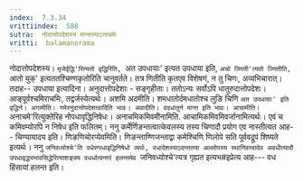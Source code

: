```yaml
---
index:  7.3.34
vrittiindex:  588
sutra:  नोदात्तोपदेशस्य मान्तस्याऽनाचमेः
vritti:  balamanorama 
---
```


नोदात्तोपदेशस्य। `मृजेर्वृद्धि'रित्यतो वृद्धिरिति, `अत उपधायाः' इत्यत उपधाया इति, `अचो ञ्णिती'त्यतो ञ्णितीति, `आतो युक्' इत्यततश्चिण्णकृतोरिति चानुवर्तते। तत्र णितीति कृतएव विशेषणं, न तु चिणः, अव्यभिचारात्। तदाह-- उपधाया इत्यादिना। अनुदात्तोपदेशाः - सङ्गृहीताः। ततोऽन्यः सर्वोऽपि धातुरुदात्तोपदेशः। आङ्पूर्वश्चमिराचमिः, तद्वर्जस्येत्यर्थः। अशमि अदमीति। शमधातोर्दमधातोश्च लुङि चिणि `अत उपधायाः' इति वृद्धिर्न। अगामीति। गमेरनुदात्तोपदेशत्वादिति भावः। अवादीति। वदधातुर्न मान्त इति भावः। आचामीति। `अनाचमे'रित्युक्तेरिह नोपधावृद्धिनिषेधः। अनाचमिकमिवमीनामिति. आचामिकमिवमिवर्जानामित्यर्थः। एवं च कमिवम्योरपि न निषेध इति फलितम्। ननु कर्मेर्णिङन्तत्वात्केवलस्य तस्य चिणादौ प्रयोग एव नास्तीत्यत आह-- चिण्यायादय इति। णिङणिचोरप्येवमिति। णिङन्ताण्णिजन्ताद्वा कमेश्चिणि णिलोपे सति पूर्ववद्रूपं शिष्यते इत्यर्थः। ननु `जनिवध्योश्चे'ति वधेरुपधावृद्धिनिषेधो व्यर्थः, वधादेशस्याऽदन्ततया अल्लोपस्य स्थानिवत्त्वादेव अवधीत्यादौ उपधावृद्ध्यभावसिद्धेरित्याशङ्क्य वधर्धात्वन्तरं हलन्तमेव `जनिवध्योश्चे'त्यत्र गृह्यत इत्यभ#इप्रेत्य आह--- वध हिंसायां हलन्त इति।


